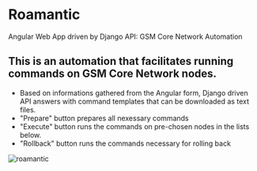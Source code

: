 # Roamantic
Angular Web App driven by Django API: GSM Core Network Automation

## This is an automation that facilitates running commands on GSM Core Network nodes.
- Based on informations gathered from the Angular form, Django driven API answers with command templates that can be downloaded as text files. 
- "Prepare" button prepares all nexessary commands
- "Execute" button runs the commands on pre-chosen nodes in the lists below.
- "Rollback" button runs the commands necessary for rolling back

![roamantic](https://user-images.githubusercontent.com/41698019/167261636-9819a8c9-fe8a-47a1-b8f2-b89261f7a5fa.png)
